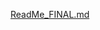 [ReadMe_FINAL.md](https://github.com/aperi-j/PHASE_04_PROJECT_TIMESERIES/files/11807450/ReadMe_FINAL.md)
